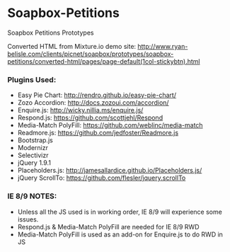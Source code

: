 Soapbox-Petitions
=================

Soapbox Petitions Prototypes

Converted HTML from Mixture.io demo site:
http://www.ryan-belisle.com/clients/picnet/soapbox/prototypes/soapbox-petitions/converted-html/pages/page-default(1col-stickybtn).html

### Plugins Used: ###

* Easy Pie Chart: http://rendro.github.io/easy-pie-chart/
* Zozo Accordion: http://docs.zozoui.com/accordion/
* Enquire.js: http://wicky.nillia.ms/enquire.js/
* Respond.js: https://github.com/scottjehl/Respond
* Media-Match PolyFill: https://github.com/weblinc/media-match
* Readmore.js: https://github.com/jedfoster/Readmore.js
* Bootstrap.js
* Modernizr
* Selectivizr
* jQuery 1.9.1
* Placeholders.js: http://jamesallardice.github.io/Placeholders.js/
* jQuery ScrollTo: https://github.com/flesler/jquery.scrollTo

### IE 8/9 NOTES: ###

* Unless all the JS used is in working order, IE 8/9 will experience some issues.
* Respond.js & Media-Match PolyFill are needed for IE 8/9 RWD
* Media-Match PolyFill is used as an add-on for Enquire.js to do RWD in JS
